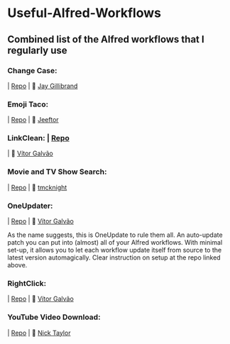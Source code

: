 # Useful-Alfred-Workflows
## Combined list of the Alfred workflows that I regularly use

### Change Case: 
| [Repo](https://github.com/gillibrand/alfred-change-case) 
| 🍺️ [Jay Gillibrand](https://github.com/gillibrand)

### Emoji Taco: 
| [Repo](https://github.com/jeeftor/EmojiTaco) 
| 🍺️ [Jeeftor](https://github.com/jeeftor)

### LinkClean: | [Repo](https://github.com/vitorgalvao/alfred-workflows/tree/master/LinkClean) 
| 🍺️ [Vítor Galvão](https://github.com/vitorgalvao)

### Movie and TV Show Search: 
| [Repo](https://github.com/tmcknight/Movie-and-TV-Show-Search-Alfred-Workflow) 
| 🍺️ [tmcknight](https://github.com/tmcknight)

### OneUpdater: 
| [Repo](https://github.com/vitorgalvao/alfred-workflows/tree/master/OneUpdater) 
| 🍺️ [Vítor Galvão](https://github.com/vitorgalvao)

As the name suggests, this is OneUpdate to rule them all. An auto-update patch you can put into (almost) all of your Alfred workflows. With minimal set-up, it allows you to let each workflow update itself from source to the latest version automagically. Clear instruction on setup at the repo linked above.

### RightClick: 
| [Repo](https://github.com/vitorgalvao/alfred-workflows/tree/master/RightClick) 
| 🍺️ [Vítor Galvão](https://github.com/vitorgalvao)

### YouTube Video Download: 
| [Repo](https://github.com/nickytonline/alfred-workflows/tree/master/workflows) 
| 🍺️ [Nick Taylor](https://github.com/nickytonline)


 
